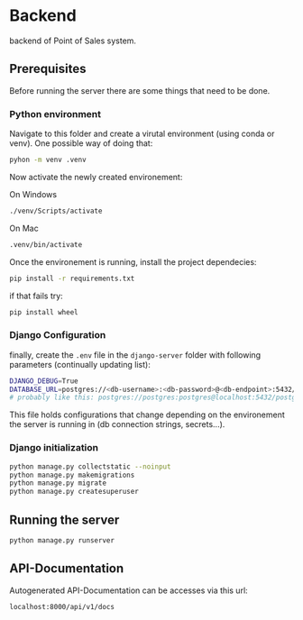 # Backend

backend of Point of Sales system.

## Prerequisites
Before running the server there are some things that need to be done.

### Python environment

Navigate to this folder and create a virutal environment (using conda or venv). One possible way of doing that:

```bash
pyhon -m venv .venv
```

Now activate the newly created environement:

On Windows
```bash
./venv/Scripts/activate
```

On Mac
```bash
.venv/bin/activate
```

Once the environement is running, install the project dependecies:

```bash
pip install -r requirements.txt
```

if that fails try:

```bash
pip install wheel
```

### Django Configuration

finally, create the `.env` file in the `django-server` folder with following parameters (continually updating list):

```bash
DJANGO_DEBUG=True
DATABASE_URL=postgres://<db-username>:<db-password>@<db-endpoint>:5432/<db-name>
# probably like this: postgres://postgres:postgres@localhost:5432/postgres
```

This file holds configurations that change depending on the environement the server is running in (db connection strings, secrets...).



### Django initialization

```bash
python manage.py collectstatic --noinput  
python manage.py makemigrations
python manage.py migrate
python manage.py createsuperuser
```

## Running the server

```bash
python manage.py runserver
```

## API-Documentation
Autogenerated API-Documentation can be accesses via this url:

```
localhost:8000/api/v1/docs
```
